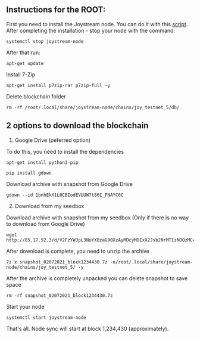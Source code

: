 ## Instructions for the ROOT:

First you need to install the Joystream node. You can do it with this [script](https://github.com/Joystream/community-repo/tree/master/community-contributions/scriptnodeSetup).
After completing the installation - stop your node with the command:

```
systemctl stop joystream-node
```
After that run:
```
apt-get update
```

Install 7-Zip
```
apt-get install p7zip-rar p7zip-full -y
```
Delete blockchain folder
```
rm -rf /root/.local/share/joystream-node/chains/joy_testnet_5/db/
```
## 2 options to download the blockchain



1. Google Drive (peferred option)

To do this, you need to install the dependencies
```
apt-get install python3-pip
```
```
pip install gdown
```

Download archive with snapshot from Google Drive

```
gdown --id 1bnhEkX1L0CBIodEVUUW7t86I_FNAYC6C
```


2. Download from my seedbox

Download archive with snapshot from my seedbox (Only if there is no way to download from Google Drive)
```
wget http://85.17.52.3/d/V2FzYWJpL3NuYXBzaG90XzAyMDcyMDIxX2Jsb2NrMTIzNDQzMC43eg==/snapshot_02072021_block1234430.7z
```


After download is complete, you need to unzip the archive
```
7z x snapshot_02072021_block1234430.7z -o/root/.local/share/joystream-node/chains/joy_testnet_5/ -y
```
After the archive is completely unpacked you can delete snapshot to save space
```
rm -rf snapshot_02072021_block1234430.7z
```
Start your node
```
systemctl start joystream-node
```

That's all. Node sync will start at block 1,234,430 (approximately).
